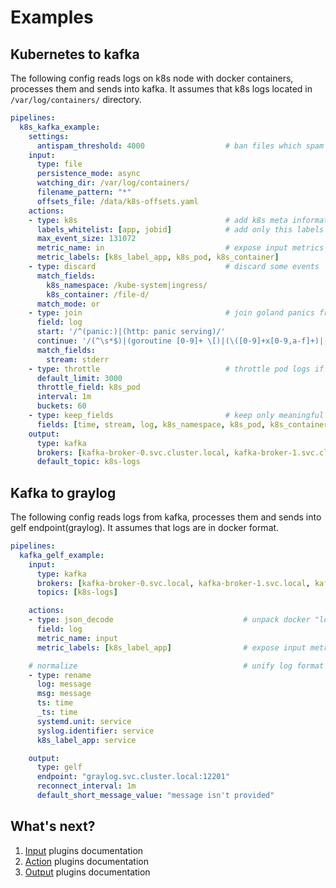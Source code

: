 # Examples

## Kubernetes to kafka
The following config reads logs on k8s node with docker containers, processes them and sends into kafka.
It assumes that k8s logs located in `/var/log/containers/` directory.
```yaml
pipelines:
  k8s_kafka_example:
    settings:
      antispam_threshold: 4000                  # ban files which spam logs
    input:
      type: file
      persistence_mode: async
      watching_dir: /var/log/containers/
      filename_pattern: "*"
      offsets_file: /data/k8s-offsets.yaml
    actions:
    - type: k8s                                 # add k8s meta information to event
      labels_whitelist: [app, jobid]            # add only this labels
      max_event_size: 131072
      metric_name: in                           # expose input metrics to prometheus
      metric_labels: [k8s_label_app, k8s_pod, k8s_container]
    - type: discard                             # discard some events 
      match_fields:
        k8s_namespace: /kube-system|ingress/
        k8s_container: /file-d/
      match_mode: or
    - type: join                                # join goland panics from stderr
      field: log
      start: '/^(panic:)|(http: panic serving)/'
      continue: '/(^\s*$)|(goroutine [0-9]+ \[)|(\([0-9]+x[0-9,a-f]+)|(\.go:[0-9]+ \+[0-9]x)|(\/.*\.go:[0-9]+)|(\(...\))|(main\.main\(\))|(created by .*\/.*\.)|(^\[signal)|(panic.+[0-9]x[0-9,a-f]+)|(panic:)/'
      match_fields:
        stream: stderr
    - type: throttle                            # throttle pod logs if throughput is more than 3000/minute
      default_limit: 3000
      throttle_field: k8s_pod
      interval: 1m
      buckets: 60
    - type: keep_fields                         # keep only meaningful fields of event
      fields: [time, stream, log, k8s_namespace, k8s_pod, k8s_container, k8s_node, k8s_label_app, k8s_label_jobid]
    output:
      type: kafka
      brokers: [kafka-broker-0.svc.cluster.local, kafka-broker-1.svc.cluster.local, kafka-broker-2.svc.cluster.local]
      default_topic: k8s-logs
```

## Kafka to graylog
The following config reads logs from kafka, processes them and sends into gelf endpoint(graylog).
It assumes that logs are in docker format.
```yaml
pipelines:
  kafka_gelf_example:
    input:
      type: kafka
      brokers: [kafka-broker-0.svc.local, kafka-broker-1.svc.local, kafka-broker-2.svc.local]
      topics: [k8s-logs]

    actions:
    - type: json_decode                             # unpack docker "log" field 
      field: log
      metric_name: input
      metric_labels: [k8s_label_app]                # expose input metrics to prometheus

    # normalize                                     # unify log format
    - type: rename
      log: message
      msg: message
      ts: time
      _ts: time
      systemd.unit: service
      syslog.identifier: service
      k8s_label_app: service

    output:
      type: gelf
      endpoint: "graylog.svc.cluster.local:12201"
      reconnect_interval: 1m
      default_short_message_value: "message isn't provided"
```

## What's next?
1. [Input](/plugin/input) plugins documentation
2. [Action](/plugin/action) plugins documentation
3. [Output](/plugin/output) plugins documentation